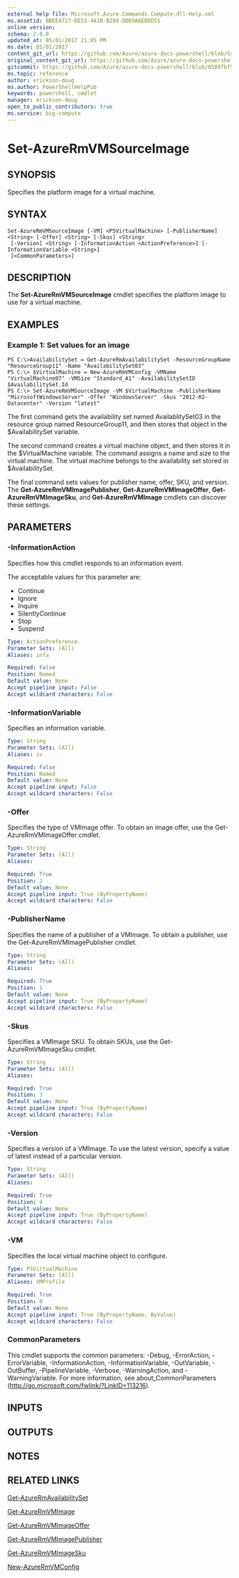 ```yaml
---
external help file: Microsoft.Azure.Commands.Compute.dll-Help.xml
ms.assetid: BBEE4727-DE53-4A1B-B280-DD69A6EBDD55
online version:
schema: 2.0.0
updated_at: 05/01/2017 21:05 PM
ms.date: 05/01/2017
content_git_url: https://github.com/Azure/azure-docs-powershell/blob/Graham71298/azureps-cmdlets-docs/ResourceManager/AzureRM.Compute/v1.3.4/Set-AzureRmVMSourceImage.md
original_content_git_url: https://github.com/Azure/azure-docs-powershell/blob/Graham71298/azureps-cmdlets-docs/ResourceManager/AzureRM.Compute/v1.3.4/Set-AzureRmVMSourceImage.md
gitcommit: https://github.com/Azure/azure-docs-powershell/blob/0589fbf53d27e39e0cf445261d29c64fb0859d62
ms.topic: reference
author: erickson-doug
ms.author: PowerShellHelpPub
keywords: powershell, cmdlet
manager: erickson-doug
open_to_public_contributors: true
ms.service: big-compute
---
```


# Set-AzureRmVMSourceImage

## SYNOPSIS
Specifies the platform image for a virtual machine.

## SYNTAX

```
Set-AzureRmVMSourceImage [-VM] <PSVirtualMachine> [-PublisherName] <String> [-Offer] <String> [-Skus] <String>
 [-Version] <String> [-InformationAction <ActionPreference>] [-InformationVariable <String>]
 [<CommonParameters>]
```

## DESCRIPTION
The **Set-AzureRmVMSourceImage** cmdlet specifies the platform image to use for a virtual machine.

## EXAMPLES

### Example 1: Set values for an image
```
PS C:\>AvailabilitySet = Get-AzureRmAvailabilitySet -ResourceGroupName "ResourceGroup11" -Name "AvailabilitySet03"
PS C:\> $VirtualMachine = New-AzureRmVMConfig -VMName "VirtualMachine07" -VMSize "Standard_A1" -AvailabilitySetID $AvailabilitySet.Id 
PS C:\> Set-AzureRmVMSourceImage -VM $VirtualMachine -PublisherName "MicrosoftWindowsServer" -Offer "WindowsServer" -Skus "2012-R2-Datacenter" -Version "latest"
```

The first command gets the availability set named AvailablitySet03 in the resource group named ResourceGroup11, and then stores that object in the $AvailabilitySet variable.

The second command creates a virtual machine object, and then stores it in the $VirtualMachine variable.
The command assigns a name and size to the virtual machine.
The virtual machine belongs to the availability set stored in $AvailabilitySet.

The final command sets values for publisher name, offer, SKU, and version.
The **Get-AzureRmVMImagePublisher**, **Get-AzureRmVMImageOffer**, **Get-AzureRmVMImageSku**, and **Get-AzureRmVMImage** cmdlets can discover these settings.

## PARAMETERS

### -InformationAction
Specifies how this cmdlet responds to an information event.

The acceptable values for this parameter are:

- Continue
- Ignore
- Inquire
- SilentlyContinue
- Stop
- Suspend

```yaml
Type: ActionPreference
Parameter Sets: (All)
Aliases: infa

Required: False
Position: Named
Default value: None
Accept pipeline input: False
Accept wildcard characters: False
```

### -InformationVariable
Specifies an information variable.

```yaml
Type: String
Parameter Sets: (All)
Aliases: iv

Required: False
Position: Named
Default value: None
Accept pipeline input: False
Accept wildcard characters: False
```

### -Offer
Specifies the type of VMImage offer.
To obtain an image offer, use the Get-AzureRmVMImageOffer cmdlet.

```yaml
Type: String
Parameter Sets: (All)
Aliases: 

Required: True
Position: 2
Default value: None
Accept pipeline input: True (ByPropertyName)
Accept wildcard characters: False
```

### -PublisherName
Specifies the name of a publisher of a VMImage.
To obtain a publisher, use the Get-AzureRmVMImagePublisher cmdlet.

```yaml
Type: String
Parameter Sets: (All)
Aliases: 

Required: True
Position: 1
Default value: None
Accept pipeline input: True (ByPropertyName)
Accept wildcard characters: False
```

### -Skus
Specifies a VMImage SKU.
To obtain SKUs, use the Get-AzureRmVMImageSku cmdlet.

```yaml
Type: String
Parameter Sets: (All)
Aliases: 

Required: True
Position: 3
Default value: None
Accept pipeline input: True (ByPropertyName)
Accept wildcard characters: False
```

### -Version
Specifies a version of a VMImage.
To use the latest version, specify a value of latest instead of a particular version.

```yaml
Type: String
Parameter Sets: (All)
Aliases: 

Required: True
Position: 4
Default value: None
Accept pipeline input: True (ByPropertyName)
Accept wildcard characters: False
```

### -VM
Specifies the local virtual machine object to configure.

```yaml
Type: PSVirtualMachine
Parameter Sets: (All)
Aliases: VMProfile

Required: True
Position: 0
Default value: None
Accept pipeline input: True (ByPropertyName, ByValue)
Accept wildcard characters: False
```

### CommonParameters
This cmdlet supports the common parameters: -Debug, -ErrorAction, -ErrorVariable, -InformationAction, -InformationVariable, -OutVariable, -OutBuffer, -PipelineVariable, -Verbose, -WarningAction, and -WarningVariable. For more information, see about_CommonParameters (http://go.microsoft.com/fwlink/?LinkID=113216).

## INPUTS

## OUTPUTS

## NOTES

## RELATED LINKS

[Get-AzureRmAvailabilitySet](./Get-AzureRmAvailabilitySet.md)

[Get-AzureRmVMImage](./Get-AzureRmVMImage.md)

[Get-AzureRmVMImageOffer](./Get-AzureRmVMImageOffer.md)

[Get-AzureRmVMImagePublisher](./Get-AzureRmVMImagePublisher.md)

[Get-AzureRmVMImageSku](./Get-AzureRmVMImageSku.md)

[New-AzureRmVMConfig](./New-AzureRmVMConfig.md)


